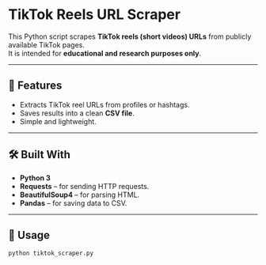 # TikTok Reels URL Scraper

This Python script scrapes **TikTok reels (short videos) URLs** from publicly available TikTok pages.  
It is intended for **educational and research purposes only**.

---

## 📌 Features
- Extracts TikTok reel URLs from profiles or hashtags.
- Saves results into a clean **CSV file**.
- Simple and lightweight.

---

## 🛠 Built With
- **Python 3**
- **Requests** – for sending HTTP requests.
- **BeautifulSoup4** – for parsing HTML.
- **Pandas** – for saving data to CSV.

---

## 🚀 Usage
```bash
python tiktok_scraper.py
